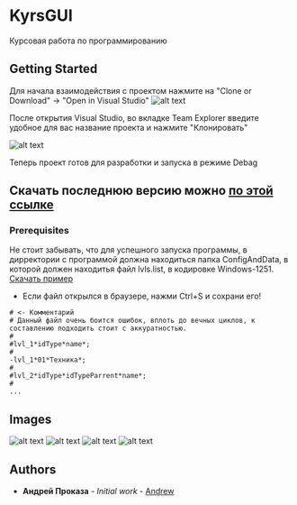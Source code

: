 # KyrsGUI
Курсовая работа по программированию

## Getting Started

Для начала взаимодействия с проектом нажмите на "Clone or Download" -> "Open in Visual Studio"
![alt text](http://sitecorrectly.com/Project/Download1.png)

После открытия Visual Studio, во вкладке Team Explorer введите удобное для вас название проекта и нажмите "Клонировать"

![alt text](http://sitecorrectly.com/Project/Download2.png)

Теперь проект готов для разработки и запуска в режиме Debag

## Скачать последнюю версию можно [по этой ссылке](http://sitecorrectly.com/Project/KyrsGUI.exe)
### Prerequisites

Не стоит забывать, что для успешного запуска программы, в дирректории с программой должна находиться папка ConfigAndData, 
в которой должен находитья файл lvls.list, в кодировке Windows-1251. 
<a href="http://sitecorrectly.com/Project/lvls.list" title="PS. Может открыться криво((" download="">Скачать пример</a> 
* Если файл открылся в браузере, нажми Ctrl+S и сохрани его!

```
# <- Комментарий
# Данный файл очень боится ошибок, вплоть до вечных циклов, к составлению подходить стоит с аккуратностью.
#
#lvl_1*idType*name*;
#
-lvl_1*01*Техника*;
#
#lvl_2*idType*idTypeParrent*name*;
#
...
```


## Images
![alt text](http://sitecorrectly.com/Project/1.png)
![alt text](http://sitecorrectly.com/Project/2.png)
![alt text](http://sitecorrectly.com/Project/3.png)
![alt text](http://sitecorrectly.com/Project/4.png)

## Authors

* **Андрей Проказа** - *Initial work* - [Andrew](https://github.com/lolmens)
